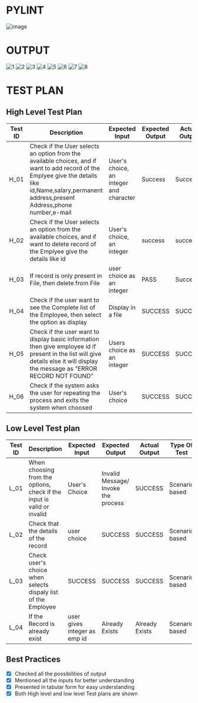 # PYLINT
![image](https://user-images.githubusercontent.com/68550769/163315189-08ec0a9f-0a24-44fa-a18c-52bd21562ab0.png)

# OUTPUT
![1](https://user-images.githubusercontent.com/68550769/163383720-4a8faa75-9c7b-4919-a355-2da65558d69d.jpg)
![2](https://user-images.githubusercontent.com/68550769/163383770-1e3bc95d-61a0-4b41-a5e3-8558433cf388.jpg)
![3](https://user-images.githubusercontent.com/68550769/163383774-01b0da6b-1115-4a99-9ed7-e3291ca54fb0.jpg)
![4](https://user-images.githubusercontent.com/68550769/163383779-f60ddf7f-7aa2-4a5b-b839-e4b09e3d26a5.jpg)
![5](https://user-images.githubusercontent.com/68550769/163383784-10fed8ca-f660-4214-8323-29576625a387.jpg)
![6](https://user-images.githubusercontent.com/68550769/163383786-8fc7ce6e-fc21-40ad-bd97-eb347cacd941.jpg)
![7](https://user-images.githubusercontent.com/68550769/163383793-db6f4731-2936-4a78-a92b-e35a9bc5e764.jpg)
![8](https://user-images.githubusercontent.com/68550769/163383796-baae6fa3-8424-41ab-8783-b5b5f6dc1f78.jpg)

# TEST PLAN
## High Level Test Plan
| Test ID | Description | Expected Input | Expected Output | Actual Output | Type Of Test |
| ------- | ----------- | -------------- | --------------- | ------------- | ------------ |
| H_01 | Check if the User selects an option from the available choices, and if want to add record of the Emplyee give the details like id,Name,salary,permanent address,present Address,phone number,e-mail | User's choice, an integer and character | Success | Success | Requirement based |
| H_02 | Check if the User selects an option from the available choices, and if want to delete record of the Emplyee give the details like id | User's choice, an integer | success | success | Requirement based |
| H_03 | If record is only present in File, then delete from File | 	user choice as an integer | PASS | Success | Technical |
| H_04 | Check if the user want to see the Complete list of the Employee, then select the option as display | Display in a file | SUCCESS | SUCCESS | S	Required based |
| H_05 | Check if the user want to display basic information then give employee id if present in the list will give details else it will display the message as "ERROR RECORD NOT FOUND" | Users choice as an integer | SUCCESS | SUCCESS | 	Required based |
| H_06 | Check if the system asks the user for repeating the process and exits the system when choosed | User's choice | SUCCESS | SUCCESS | Scenario based |

## Low Level Test plan
| Test ID | Description | Expected Input | Expected Output | Actual Output | Type Of Test |
| ------- | ----------- | -------------- | --------------- | ------------- | ------------ |
| L_01 | When choosing from the options, check if the input is valid or invalid | User's Choice | Invalid Message/ Invoke the process | SUCCESS | Scenario based |
| L_02 | Check that the details of the record | user choice | SUCCESS | SUCCESS | Scenario based |
| L_03 | Check user's choice when selects dispaly list of the Employee | SUCCESS | SUCCESS | SUCCESS | Scenario based |
| L_04 | If the Record is already exist | user gives integer as emp id | Already Exists | Already Exists | Scenario based |

## Best Practices
- [x] Checked all the possibilities of output
- [x] Mentioned all the inputs for better understanding
- [x] Presented in tabular form for easy understanding
- [x] Both High level and low level Test plans are shown
